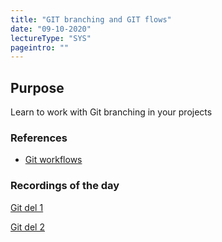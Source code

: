 ```yaml
---
title: "GIT branching and GIT flows"
date: "09-10-2020"
lectureType: "SYS"
pageintro: ""
---
```



## Purpose
Learn to work with Git branching in your projects

### References 

- [Git workflows](https://www.atlassian.com/git/tutorials/comparing-workflows/feature-branch-workflow)

### Recordings of the day


[Git del 1](https://www.youtube.com/watch?v=5rr_JeJunT4)
  
[Git del 2](https://www.youtube.com/watch?v=EI4_KY4b5io)
 
